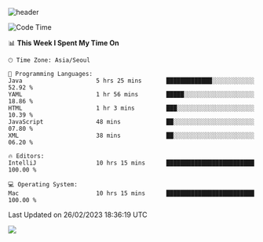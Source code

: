 ![header](https://capsule-render.vercel.app/api?type=Egg&color=timeAuto&height=300&section=header&text=PoPo&fontSize=90&animation=fadeIn)

  <!--START_SECTION:waka-->
![Code Time](http://img.shields.io/badge/Code%20Time-519%20hrs%2023%20mins-blue)

📊 **This Week I Spent My Time On** 

```text
🕑︎ Time Zone: Asia/Seoul

💬 Programming Languages: 
Java                     5 hrs 25 mins       █████████████░░░░░░░░░░░░   52.92 % 
YAML                     1 hr 56 mins        █████░░░░░░░░░░░░░░░░░░░░   18.86 % 
HTML                     1 hr 3 mins         ███░░░░░░░░░░░░░░░░░░░░░░   10.39 % 
JavaScript               48 mins             ██░░░░░░░░░░░░░░░░░░░░░░░   07.80 % 
XML                      38 mins             ██░░░░░░░░░░░░░░░░░░░░░░░   06.20 % 

🔥 Editors: 
IntelliJ                 10 hrs 15 mins      █████████████████████████   100.00 % 

💻 Operating System: 
Mac                      10 hrs 15 mins      █████████████████████████   100.00 % 
```


 Last Updated on 26/02/2023 18:36:19 UTC
<!--END_SECTION:waka-->



<img src="https://capsule-render.vercel.app/api?type=Egg&color=timeAuto&height=300&section=footer&text=PoPo&fontSize=90&animation=fadeIn&reversal=true" />
